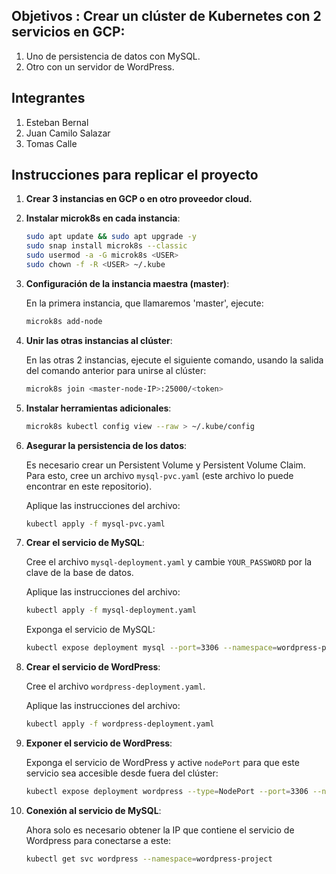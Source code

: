 ## Objetivos : Crear un clúster de Kubernetes con 2 servicios en GCP: 

1. Uno de persistencia de datos con MySQL.
2. Otro con un servidor de WordPress.

## Integrantes
1. Esteban Bernal
2. Juan Camilo Salazar
3. Tomas Calle

## Instrucciones para replicar el proyecto

1. **Crear 3 instancias en GCP o en otro proveedor cloud.**

2. **Instalar microk8s en cada instancia**:

    ```bash
    sudo apt update && sudo apt upgrade -y
    sudo snap install microk8s --classic
    sudo usermod -a -G microk8s <USER>
    sudo chown -f -R <USER> ~/.kube
    ```

3. **Configuración de la instancia maestra (master)**:
   
   En la primera instancia, que llamaremos 'master', ejecute:

    ```bash
    microk8s add-node
    ```

4. **Unir las otras instancias al clúster**:

   En las otras 2 instancias, ejecute el siguiente comando, usando la salida del comando anterior para unirse al clúster:

    ```bash
    microk8s join <master-node-IP>:25000/<token>
    ```

5. **Instalar herramientas adicionales**:

    ```bash
    microk8s kubectl config view --raw > ~/.kube/config
    ```

6. **Asegurar la persistencia de los datos**:

   Es necesario crear un Persistent Volume y Persistent Volume Claim. Para esto, cree un archivo `mysql-pvc.yaml` (este archivo lo puede encontrar en este repositorio). 

   Aplique las instrucciones del archivo:

    ```bash
    kubectl apply -f mysql-pvc.yaml
    ```

7. **Crear el servicio de MySQL**:

   Cree el archivo `mysql-deployment.yaml` y cambie `YOUR_PASSWORD` por la clave de la base de datos.

   Aplique las instrucciones del archivo:

    ```bash
    kubectl apply -f mysql-deployment.yaml
    ```

   Exponga el servicio de MySQL:

    ```bash
    kubectl expose deployment mysql --port=3306 --namespace=wordpress-project
    ```

8. **Crear el servicio de WordPress**:

   Cree el archivo `wordpress-deployment.yaml`.

   Aplique las instrucciones del archivo:

    ```bash
    kubectl apply -f wordpress-deployment.yaml
    ```

9. **Exponer el servicio de WordPress**:

   Exponga el servicio de WordPress y active `nodePort` para que este servicio sea accesible desde fuera del clúster:

    ```bash
    kubectl expose deployment wordpress --type=NodePort --port=3306 --namespace=wordpress-project
    ```

10. **Conexión al servicio de MySQL**:

    Ahora solo es necesario obtener la IP que contiene el servicio de Wordpress para conectarse a este:

    ```bash
    kubectl get svc wordpress --namespace=wordpress-project
    ```
